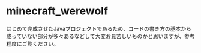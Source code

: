 # minecraft_werewolf

はじめて完成させたJavaプロジェクトであるため、コードの書き方の基本から成っていない部分が多々あるなどして大変お見苦しいものかと思いますが、参考程度にご覧ください。
